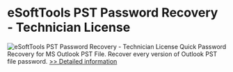 # eSoftTools PST Password Recovery - Technician License
![eSoftTools PST Password Recovery - Technician License](https://mycommerce.akamaized.net/api/pimages/P300925014/BIG/300925014.PNG)
Quick Password Recovery for MS Outlook PST File. Recover every version of Outlook PST file password.
[>> Detailed information](https://secure.shareit.com/shareit/product.html?productid=300925014&affiliateid=200057808)